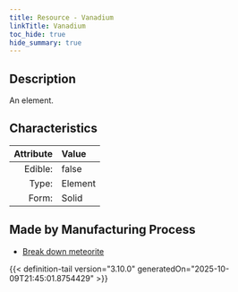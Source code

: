 ```yaml
---
title: Resource - Vanadium
linkTitle: Vanadium
toc_hide: true
hide_summary: true
---
```

<!-- This is generated by the MarsSim HelpGenertor, do not edit. -->

## Description
An element.

## Characteristics

| Attribute      | Value |
|--------:|:------|
|Edible:|false|
|Type:|Element|
|Form:|Solid|
 
## Made by Manufacturing Process

- [Break down meteorite](/docs/definitions/process/break-down-meteorite)



    


{{< definition-tail version="3.10.0" generatedOn="2025-10-09T21:45:01.8754429" >}}


